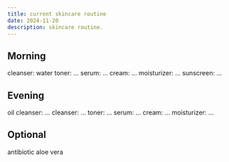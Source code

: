 ```yaml
---
title: current skincare routine
date: 2024-11-20
description: skincare routine.
---
```


## Morning

cleanser: water
toner: ...
serum: ...
cream: ...
moisturizer: ... 
sunscreen: ...

## Evening

oil cleanser: ...
cleanser: ...
toner: ...
serum: ...
cream: ...
moisturizer: ...

## Optional

antibiotic
aloe vera
